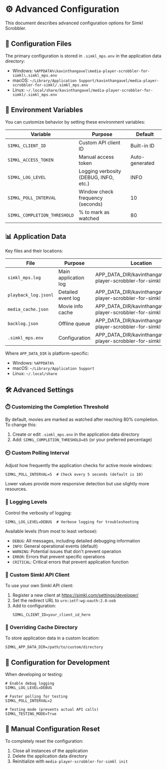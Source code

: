 # ⚙️ Advanced Configuration

This document describes advanced configuration options for Simkl Scrobbler.

## 📁 Configuration Files

The primary configuration is stored in `.simkl_mps.env` in the application data directory:

- Windows: `%APPDATA%\kavinthangavel\media-player-scrobbler-for-simkl\.simkl_mps.env`
- macOS: `~/Library/Application Support/kavinthangavel/media-player-scrobbler-for-simkl/.simkl_mps.env`
- Linux: `~/.local/share/kavinthangavel/media-player-scrobbler-for-simkl/.simkl_mps.env`

## 🔧 Environment Variables

You can customize behavior by setting these environment variables:

| Variable | Purpose | Default |
|----------|---------|---------|
| `SIMKL_CLIENT_ID` | Custom API client ID | Built-in ID |
| `SIMKL_ACCESS_TOKEN` | Manual access token | Auto-generated |
| `SIMKL_LOG_LEVEL` | Logging verbosity (DEBUG, INFO, etc.) | INFO |
| `SIMKL_POLL_INTERVAL` | Window check frequency (seconds) | 10 |
| `SIMKL_COMPLETION_THRESHOLD` | % to mark as watched | 80 |

## 📊 Application Data

Key files and their locations:

| File | Purpose | Location |
|------|---------|----------|
| `simkl_mps.log` | Main application log | APP_DATA_DIR/kavinthangavel/media-player-scrobbler-for-simkl |
| `playback_log.jsonl` | Detailed event log | APP_DATA_DIR/kavinthangavel/media-player-scrobbler-for-simkl |
| `media_cache.json` | Movie info cache | APP_DATA_DIR/kavinthangavel/media-player-scrobbler-for-simkl |
| `backlog.json` | Offline queue | APP_DATA_DIR/kavinthangavel/media-player-scrobbler-for-simkl |
| `.simkl_mps.env` | Configuration | APP_DATA_DIR/kavinthangavel/media-player-scrobbler-for-simkl |

Where `APP_DATA_DIR` is platform-specific:
- Windows: `%APPDATA%`
- macOS: `~/Library/Application Support`
- Linux: `~/.local/share`

## 🛠️ Advanced Settings

### ⏱️ Customizing the Completion Threshold

By default, movies are marked as watched after reaching 80% completion. To change this:

1. Create or edit `.simkl_mps.env` in the application data directory
2. Add: `SIMKL_COMPLETION_THRESHOLD=85` (or your preferred percentage)

### ⏲️ Custom Polling Interval

Adjust how frequently the application checks for active movie windows:

```
SIMKL_POLL_INTERVAL=5  # Check every 5 seconds (default is 10)
```

Lower values provide more responsive detection but use slightly more resources.

### 📝 Logging Levels

Control the verbosity of logging:

```
SIMKL_LOG_LEVEL=DEBUG  # Verbose logging for troubleshooting
```

Available levels (from most to least verbose):
- `DEBUG`: All messages, including detailed debugging information
- `INFO`: General operational events (default)
- `WARNING`: Potential issues that don't prevent operation
- `ERROR`: Errors that prevent specific operations
- `CRITICAL`: Critical errors that prevent application function

### 🔑 Custom Simkl API Client

To use your own Simkl API client:

1. Register a new client at https://simkl.com/settings/developer/
2. Set the redirect URL to `urn:ietf:wg:oauth:2.0:oob`
3. Add to configuration:
   ```
   SIMKL_CLIENT_ID=your_client_id_here
   ```

### 📂 Overriding Cache Directory

To store application data in a custom location:

```
SIMKL_APP_DATA_DIR=/path/to/custom/directory
```

## 🧪 Configuration for Development

When developing or testing:

```
# Enable debug logging
SIMKL_LOG_LEVEL=DEBUG

# Faster polling for testing
SIMKL_POLL_INTERVAL=2

# Testing mode (prevents actual API calls)
SIMKL_TESTING_MODE=True
```

## 🔄 Manual Configuration Reset

To completely reset the configuration:

1. Close all instances of the application
2. Delete the application data directory
3. Reinitialize with `media-player-scrobbler-for-simkl init`
